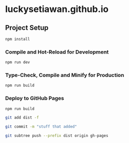# luckysetiawan.github.io

## Project Setup

```sh
npm install
```

### Compile and Hot-Reload for Development

```sh
npm run dev
```

### Type-Check, Compile and Minify for Production

```sh
npm run build
```

### Deploy to GitHub Pages

```sh
npm run build
```
```sh
git add dist -f 
```
```sh
git commit -m "stuff that added"
```
```sh
git subtree push --prefix dist origin gh-pages
```

